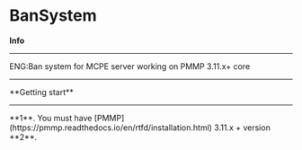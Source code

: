 # BanSystem
**Info**
<hr>
ENG:Ban system for MCPE server working on PMMP 3.11.x+ core
<hr>
**Getting start**
<hr>
**1**. You must have [PMMP](https://pmmp.readthedocs.io/en/rtfd/installation.html) 3.11.x + version
**2**.


